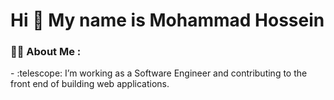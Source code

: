 <div id="header" >
  <h1>  Hi 👋 My name is Mohammad Hossein </h1>
</div>
 <h3>👨‍💻 About Me :</h3>
<div>
  - :telescope:  I’m working as a Software Engineer and contributing to the front end of building web applications.
  
</div>

<!--
**mohammad-pro/mohammad-pro** is a ✨ _special_ ✨ repository because its `README.md` (this file) appears on your GitHub profile.

Here are some ideas to get you started:

- 🔭 I’m currently working on ...
- 🌱 I’m currently learning ...
- 👯 I’m looking to collaborate on ...
- 🤔 I’m looking for help with ...
- 💬 Ask me about ...
- 📫 How to reach me: ...
- 😄 Pronouns: ...
- ⚡ Fun fact: ...
-->
